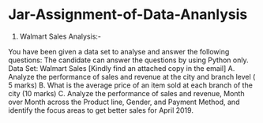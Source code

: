 # Jar-Assignment-of-Data-Ananlysis

1. Walmart Sales Analysis:-

You have been given a data set to analyse and answer the following questions:
The candidate can answer the questions by using Python only.
Data Set: Walmart Sales [Kindly find an attached copy in the email] A. Analyze the
performance of sales and revenue at the city and branch level ( 5 marks)
B. What is the average price of an item sold at each branch of the city (10 marks)
C. Analyze the performance of sales and revenue, Month over Month across the
Product line, Gender, and Payment Method, and identify the focus areas to
get better sales for April 2019.

